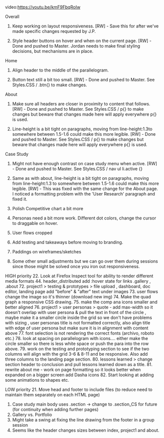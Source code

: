 video:https://youtu.be/kmF9FbqRoIw

Overall

1. Keep working on layout responsiveness.
  [RW] - Save this for after we've made specific changes requested by J.P.

2. Style header buttons on hover and when on the current page.
    [RW] - Done and pushed to Master.  Jordan needs to make final styling decisions, but mechanisms are in place.

Home

1. Align header to the middle of the parallelogram.

2. Button text still a bit too small.
  [RW] - Done and pushed to Master.  See Styles.CSS / .btn{} to make changes.

About

1. Make sure all headers are closer in proximity to content that follows.
  [RW] - Done and pushed to Master.  See Styles.CSS / p{} to make changes but beware that changes made here will apply everywhere p{} is used.

2. Line-height is a bit tight on paragraphs, moving from line-height:1.3to somewhere between 1.5-1.6 could make this more legible.
  [RW] - Done and pushed to Master.  See Styles.CSS / p{} to make changes but beware that changes made here will apply everywhere p{} is used.

Case Study

1. Might not have enough contrast on case study menu when active.
  [RW] - Done and pushed to Master. See Styles.CSS / nav ul li.active {}

2. Same as with about, line-height is a bit tight on paragraphs, moving from line-height:1.3 to somewhere between 1.5-1.6 could make this more legible.
  [RW] - This was fixed with the same change for the About page. I noticed a formatting problem with the 'User Research' paragraph and fixed it.

3. Polish Competitive chart a bit more

4. Personas need a bit more work. Different dot colors, change the cursor to draggable on hover.

5. User flows cropped

6. Add testing and takeaways before moving to branding.

7. Paddings on wireframes/sketches

8. Some other small adjustments but we can go over them during sessions since those might be solved once you iron out responsiveness.

HIGH priority
22. Look at Firefox Inspect tool for ability to render different media formats
44. header_distributed add :hover state for links .gallery , .about
72. project1 > testing & prototypes > file upload , dashboard, doc editor,     landing page
    add "before" & "after" text under images
73. user flows change the image so it's thinner (download new img)
74. Make the quad graph a responsive CSS drawing.
75. make the comp ana icons smaller and better aligned
76. project1 > user personas > quote - add max-width so it doesn't overlap with user persona & pull the text in front of the circle , maybe make it a smaller circle inside the grid so we don't have problems with sizing , user personas title is not formatted correctly, also align title with edge of user persona but make sure it is in alignment with content above
77. font selection is not rendering the correct fonts (archivo, roboto etc.)
78. look at spacing on parallelogram with icons.... either make the circle smaller so there is less white space or push the para into the row above.
79. work on the testing and prototyping section to see if the two columns will align with the grid 3-6 & 8-11 and be responsive. Also add three columns to the landing page section.
80. lessons learned > change section header to conclusion and pull lessons learned down as a title.
81. rewrite about me - work on page formatting so it looks better when expanded on a bigger screen add Dasha icons
82. Start looking at adding some animations to shapes etc.

LOW priority
21. Move head and footer to include files (to reduce need to maintain them separately on each HTML page)
1. Case study main body uses .section -> change to .section_CS for future (for continuity when adding further pages)
47. Gallery vs. Portfolio
49. Might take a swing at fixing the line drawing from the footer in a group session
50. Seems like the header changes sizes between index, project1 and about.
